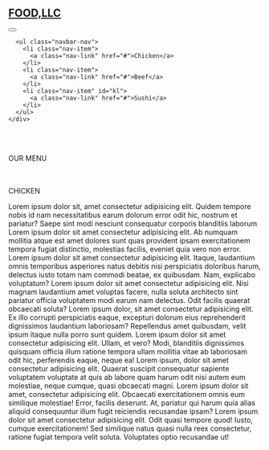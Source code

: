 <!DOCTYPE html>
<html lang="en">
<head>
  <title>kk</title>
  <meta charset="utf-8">
  
  <meta name="viewport" content="width=device-width, initial-scale=1">
  <link rel="stylesheet" href="https://maxcdn.bootstrapcdn.com/bootstrap/4.5.2/css/bootstrap.min.css">
  <script src="https://ajax.googleapis.com/ajax/libs/jquery/3.5.1/jquery.min.js"></script>
  <script src="https://cdnjs.cloudflare.com/ajax/libs/popper.js/1.16.0/umd/popper.min.js"></script>
  <script src="https://maxcdn.bootstrapcdn.com/bootstrap/4.5.2/js/bootstrap.min.js"></script>
  <link rel="stylesheet" href="m.css">
</head>
<body>
<div class="container-fluid">


<nav class="navbar   bg-dark navbar-dark">
  <a class="navbar-brand" href="#"><h1 >FOOD,LLC</h1></a>
  <button class="navbar-toggler d-md-none visible-xs" type="button" data-toggle="collapse" data-target="#collapsibleNavbar">
    <span class="navbar-toggler-icon navbar-dark"></span>
  </button>
</nav>
    <div class="collapse navbar-collapse" id="collapsibleNavbar">
    

      <ul class="navbar-nav">
        <li class="nav-item">
          <a class="nav-link" href="#">Chicken</a>
        </li>
        <li class="nav-item">
          <a class="nav-link" href="#">Beef</a>
        </li>
        <li class="nav-item" id="kl">
          <a class="nav-link" href="#">Sushi</a>
        </li>
      </ul>
    </div>
    
  
  

</div>
<br>
<br>
  <p class=" centre  text-centre">
OUR  MENU
  </p>
  <br>
  <br>


<div class="container-fluid continer">
  <div class="PP">CHICKEN</div>
  <p>Lorem ipsum dolor sit, amet consectetur adipisicing elit. Quidem tempore nobis id nam necessitatibus earum dolorum error odit hic, nostrum et pariatur? Saepe sint modi nesciunt consequatur corporis blanditiis laborum Lorem ipsum dolor sit amet consectetur adipisicing elit. Ab numquam mollitia atque est amet dolores sunt quas provident ipsam exercitationem tempora fugiat distinctio, molestias facilis, eveniet quia vero non error. Lorem ipsum dolor sit amet consectetur adipisicing elit. Itaque, laudantium omnis temporibus asperiores natus debitis nisi perspiciatis doloribus harum, delectus iusto totam nam commodi beatae, ex quibusdam. Nam, explicabo voluptatum? Lorem ipsum dolor sit amet consectetur adipisicing elit. Nisi magnam laudantium amet voluptas facere, nulla soluta architecto sint pariatur officia voluptatem modi earum nam delectus. Odit facilis quaerat obcaecati soluta? Lorem ipsum dolor, sit amet consectetur adipisicing elit. Ex illo corrupti perspiciatis eaque, excepturi dolorum eius reprehenderit dignissimos laudantium laboriosam? Repellendus amet quibusdam, velit ipsum itaque nulla porro sunt quidem. Lorem ipsum dolor sit amet consectetur adipisicing elit. Ullam, et vero? Modi, blanditiis dignissimos quisquam officia illum ratione tempora ullam mollitia vitae ab laboriosam odit hic, perferendis eaque, neque ea! Lorem ipsum, dolor sit amet consectetur adipisicing elit. Quaerat suscipit consequatur sapiente voluptatem voluptate at quis ab labore quam harum odit nisi autem eum molestiae, neque cumque, quasi obcaecati magni. Lorem ipsum dolor sit amet, consectetur adipisicing elit. Obcaecati exercitationem omnis eum similique molestiae! Error, facilis deserunt. At, pariatur qui harum quia alias aliquid consequuntur illum fugit reiciendis recusandae ipsam? Lorem ipsum dolor sit amet consectetur adipisicing elit. Odit quasi tempore quod! Iusto, cumque exercitationem! Sed similique natus quasi nulla reex consectetur, ratione fugiat tempora velit soluta. Voluptates optio recusandae ut!</p>
 </div>

</body>
</html>
